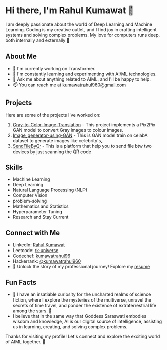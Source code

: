 # Hi there, I'm Rahul Kumawat 👋

I am deeply passionate about the world of Deep Learning and Machine Learning. Coding is my creative outlet, and I find joy in crafting intelligent systems and solving complex problems. My love for computers runs deep, both internally and externally 🤖

## About Me

- 🔭 I'm currently working on Transformer.
- 🌱 I'm constantly learning and experimenting with AI/ML technologies.
- 💬 Ask me about anything related to AIML, and I'll be happy to help.
- 📫 You can reach me at kumawatrahul960@gmail.com

## Projects

Here are some of the projects I've worked on:

1. [Gray-to-Color-Image-Translation](https://github.com/rk-universe/Gray-to-Color-Image-Translation/tree/main) - This project implements a Pix2Pix GAN model to convert Gray images to colour images.
2. [Image_generator-using-GAN](https://github.com/rk-universe/Image_generator-using-GAN) - This is GAN model train on celabA dataset to generate images like celebrity's,.
3. [SendFileByQr](https://github.com/rk-universe/SendFileByQr) - This is a platform that help you to send file btw two devices by just scanning the QR code

## Skills

- Machine Learning
- Deep Learning
- Natural Language Processing (NLP)
- Computer Vision
- problem-solving
- Mathematics and Statistics
- Hyperparameter Tuning
- Research and Stay Current

## Connect with Me

- LinkedIn: [Rahul Kumawat](https://www.linkedin.com/in/rahul-kumawat-5968a8209/)
- Leetcode: [rk-universe](https://leetcode.com/rk-universe/)
- Codechef: [kumawatrahul96](https://www.codechef.com/users/kumawatrahul96)
- Hackerrank: [@kumawatrahul960](https://www.hackerrank.com/kumawatrahul960)
- 🌟 Unlock the story of my professional journey! Explore my [resume]([https://drive.google.com/file/d/1lkE8CgiMhbuPfM9wL6f-K-LUN-CpMOMb/view?usp=sharing](https://drive.google.com/file/d/1ZNUGdrLAdQCMZTfRMQzJmMKPiksC6kCQ/view?usp=sharing))


## Fun Facts

- 🚀 I have an insatiable curiosity for the uncharted realms of science fiction, where I explore the mysteries of the multiverse, unravel the secrets of time travel, and ponder the existence of extraterrestrial life among the stars. 🌌
- I believe that In the same way that Goddess Saraswati embodies wisdom and knowledge, AI is our digital source of intelligence, assisting us in learning, creating, and solving complex problems.


Thanks for visiting my profile! Let's connect and explore the exciting world of AIML together. 🚀
